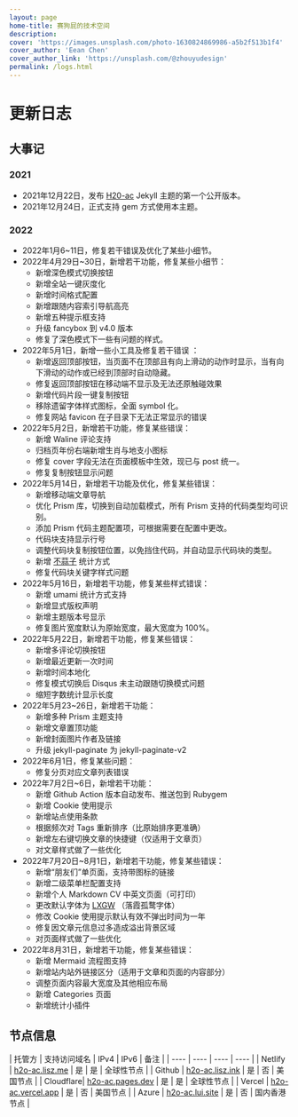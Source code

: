 ```yaml
---
layout: page
home-title: 赛狗屁的技术空间
description: 
cover: 'https://images.unsplash.com/photo-1630824869986-a5b2f513b1f4'
cover_author: 'Eean Chen'
cover_author_link: 'https://unsplash.com/@zhouyudesign'
permalink: /logs.html
---
```


# 更新日志

## 大事记

### 2021

- 2021年12月22日，发布 [H20-ac](https://github.com/zhonger/jekyll-theme-H20-ac) Jekyll 主题的第一个公开版本。
- 2021年12月24日，正式支持 gem 方式使用本主题。

### 2022

- 2022年1月6~11日，修复若干错误及优化了某些小细节。
- 2022年4月29日~30日，新增若干功能，修复某些小细节：
  - 新增深色模式切换按钮
  - 新增全站一键灰度化
  - 新增时间格式配置
  - 新增跟随内容索引导航高亮
  - 新增五种提示框支持
  - 升级 fancybox 到 v4.0 版本
  - 修复了深色模式下一些有问题的样式。
- 2022年5月1日，新增一些小工具及修复若干错误 ：
  - 新增返回顶部按钮，当页面不在顶部且有向上滑动的动作时显示，当有向下滑动的动作或已经到顶部时自动隐藏。
  - 修复返回顶部按钮在移动端不显示及无法还原触碰效果
  - 新增代码片段一键复制按钮
  - 移除遗留字体样式图标，全面 symbol 化。
  - 修复网站 favicon 在子目录下无法正常显示的错误
- 2022年5月2日，新增若干功能，修复某些错误：
  - 新增 Waline 评论支持
  - 归档页年份右端新增生肖与地支小图标
  - 修复 cover 字段无法在页面模板中生效，现已与 post 统一。
  - 修复复制按钮显示问题
- 2022年5月14日，新增若干功能及优化，修复某些错误：
  - 新增移动端文章导航
  - 优化 Prism 库，切换到自动加载模式，所有 Prism 支持的代码类型均可识别。
  - 添加 Prism 代码主题配置项，可根据需要在配置中更改。
  - 代码块支持显示行号
  - 调整代码块复制按钮位置，以免挡住代码，并自动显示代码块的类型。
  - 新增 [不蒜子](https://busuanzi.ibruce.info/) 统计方式
  - 修复代码块关键字样式问题
- 2022年5月16日，新增若干功能，修复某些样式错误：
  - 新增 umami 统计方式支持
  - 新增显式版权声明
  - 新增主题版本号显示
  - 修复图片宽度默认为原始宽度，最大宽度为 100%。
- 2022年5月22日，新增若干功能，修复某些错误：
  - 新增多评论切换按钮
  - 新增最近更新一次时间
  - 新增时间本地化
  - 修复模式切换后 Disqus 未主动跟随切换模式问题
  - 缩短字数统计显示长度
- 2022年5月23~26日，新增若干功能：
  - 新增多种 Prism 主题支持
  - 新增文章置顶功能
  - 新增封面图片作者及链接
  - 升级 jekyll-paginate 为 jekyll-paginate-v2
- 2022年6月1日，修复某些问题：
  - 修复分页对应文章列表错误
- 2022年7月2日~6日，新增若干功能：
  - 新增 Github Action 版本自动发布、推送包到 Rubygem
  - 新增 Cookie 使用提示
  - 新增站点使用条款
  - 根据频次对 Tags 重新排序（比原始排序更准确）
  - 新增左右键切换文章的快捷键（仅适用于文章页）
  - 对文章样式做了一些优化
- 2022年7月20日~8月1日，新增若干功能，修复某些错误：
  - 新增“朋友们”单页面，支持带图标的链接
  - 新增二级菜单栏配置支持
  - 新增个人 Markdown CV 中英文页面（可打印）
  - 更改默认字体为 [LXGW](https://github.com/chawyehsu/lxgw-wenkai-webfont) （落霞孤鹜字体）
  - 修改 Cookie 使用提示默认有效不弹出时间为一年
  - 修复因文章元信息过多造成溢出背景区域
  - 对页面样式做了一些优化
- 2022年8月31日，新增若干功能，修复某些错误：
  - 新增 Mermaid 流程图支持
  - 新增站内站外链接区分（适用于文章和页面的内容部分）
  - 调整页面内容最大宽度及其他相应布局
  - 新增 Categories 页面
  - 新增统计小插件

## 节点信息

| 托管方 | 支持访问域名 | IPv4 | IPv6 | 备注 |
| ---- | ---- | ---- | ---- |
| Netlify | [h2o-ac.lisz.me](https://h2o-ac.lisz.me) | 是 | 是 | 全球性节点 |
| Github | [h2o-ac.lisz.ink](https://h2o-ac.lisz.ink) | 是 | 否 | 美国节点 |
| Cloudflare| [h2o-ac.pages.dev](https://h2o-ac.pages.dev) | 是 | 是 | 全球性节点 |
| Vercel | [h2o-ac.vercel.app](https://h2o-ac.vercel.app) | 是 | 否 | 美国节点 |
| Azure | [h2o-ac.lui.site](https://h2o-ac.lui.site) | 是 | 否 | 国内香港节点 |
